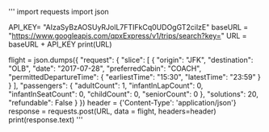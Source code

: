 '''
import requests
import json

API_KEY= "AIzaSyBzAOSUyRJolL7FTIFkCq0UDOgGT2cilzE"
baseURL = "https://www.googleapis.com/qpxExpress/v1/trips/search?key="
URL = baseURL + API_KEY
print(URL)


flight = json.dumps({
  "request": {
    "slice": [
      {
        "origin": "JFK",
        "destination": "OLB",
        "date": "2017-07-28",
        "preferredCabin": "COACH",
        "permittedDepartureTime": {
          "earliestTime": "15:30",
          "latestTime": "23:59"
        }
      }
    ],
    "passengers": {
      "adultCount": 1,
      "infantInLapCount": 0,
      "infantInSeatCount": 0,
      "childCount": 0,
      "seniorCount": 0
    },
    "solutions": 20,
    "refundable": False
  }
})
header = {'Content-Type': 'application/json'}
response = requests.post(URL, data = flight, headers=header)
print(response.text)
'''
